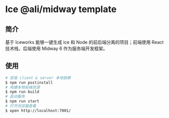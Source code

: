 # Ice @ali/midway template

## 简介

基于 Iceworks 能够一键生成 ice 和 Node 的前后端分离的项目；前端使用 React 技术栈，后端使用 Midway 6 作为服务端开发框架。

## 使用

```bash
# 安装 client & server 本地依赖
$ npm run postinstall
# 构建本地前端资源
$ npm run build
# 启动服务
$ npm run start
# 打开浏览器查看
$ open http://localhost:7001/
```
